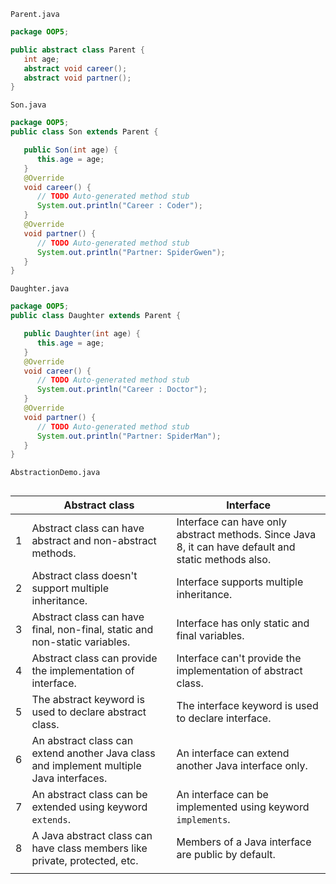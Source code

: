 `Parent.java`
```java
package OOP5;

public abstract class Parent {
   int age;
   abstract void career();
   abstract void partner();
}
```

`Son.java`
```java
package OOP5;
public class Son extends Parent {

   public Son(int age) {
      this.age = age;
   }
   @Override
   void career() {
      // TODO Auto-generated method stub
      System.out.println("Career : Coder");
   }
   @Override
   void partner() {
      // TODO Auto-generated method stub
      System.out.println("Partner: SpiderGwen");
   }
}
```

`Daughter.java`
```java
package OOP5;
public class Daughter extends Parent {

   public Daughter(int age) {
      this.age = age;
   }
   @Override
   void career() {
      // TODO Auto-generated method stub
      System.out.println("Career : Doctor");
   }
   @Override
   void partner() {
      // TODO Auto-generated method stub
      System.out.println("Partner: SpiderMan");
   }
}
```

`AbstractionDemo.java`
```java

```



|     | Abstract class                                                                          | Interface                                                                                            |
| --- | --------------------------------------------------------------------------------------- | ---------------------------------------------------------------------------------------------------- |
| 1   | Abstract class can have abstract and non-abstract methods.                              | Interface can have only abstract methods. Since Java 8, it can have default and static methods also. |
| 2   | Abstract class doesn't support multiple inheritance.                                    | Interface supports multiple inheritance.                                                             |
| 3   | Abstract class can have final, non-final, static and non-static variables.              | Interface has only static and final variables.                                                       |
| 4   | Abstract class can provide the implementation of interface.                             | Interface can't provide the implementation of abstract class.                                        |
| 5   | The abstract keyword is used to declare abstract class.                                 | The interface keyword is used to declare interface.                                                  |
| 6   | An abstract class can extend another Java class and implement multiple Java interfaces. | An interface can extend another Java interface only.                                                 |
| 7   | An abstract class can be extended using keyword `extends`.                              | An interface can be implemented using keyword `implements`.                                          |
| 8   | A Java abstract class can have class members like private, protected, etc.              | Members of a Java interface are public by default.                                                   |
|     |                                                                                         |                                                                                                      |


